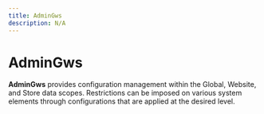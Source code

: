 ```yaml
---
title: AdminGws
description: N/A
---
```


# AdminGws

**AdminGws** provides configuration management within the Global, Website, and Store data scopes. Restrictions can be
imposed on various system elements through configurations that are applied at the desired level.
